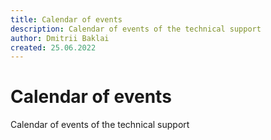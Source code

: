 ```yaml
---
title: Calendar of events
description: Сalendar of events of the technical support
author: Dmitrii Baklai
created: 25.06.2022
---
```


# Calendar of events

Сalendar of events of the technical support
